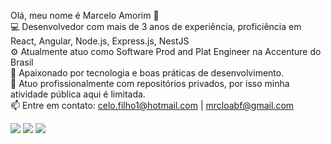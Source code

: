 Olá, meu nome é Marcelo Amorim 👋</br>
💻 Desenvolvedor com mais de 3 anos de experiência, proficiência em React, Angular, Node.js, Express.js, NestJS</br>
⚙️ Atualmente atuo como Software Prod and Plat Engineer na Accenture do Brasil</br>
🚀 Apaixonado por tecnologia e boas práticas de desenvolvimento.</br>
📌 Atuo profissionalmente com repositórios privados, por isso minha atividade pública aqui é limitada.</br>
📫 Entre em contato: celo.filho1@hotmail.com | mrcloabf@gmail.com </br>
 
<div> 
  <a href="https://instagram.com/marceloabf1" target="_blank"><img src="https://img.shields.io/badge/-Instagram-%23a658b8?style=for-the-badge&logo=instagram&logoColor=white" target="_blank"></a>
  <a href = "mailto:celo.filho1@hotmail.com"><img src="https://img.shields.io/badge/Gmail-D14836?style=for-the-badge&logo=gmail&logoColor=white" target="_blank"></a>
  <a href="https://www.linkedin.com/in/marcelo-barbosa-a23a9020b/" target="_blank"><img src="https://img.shields.io/badge/-LinkedIn-%230077B5?style=for-the-badge&logo=linkedin&logoColor=white" target="_blank"></a> 
</div>
